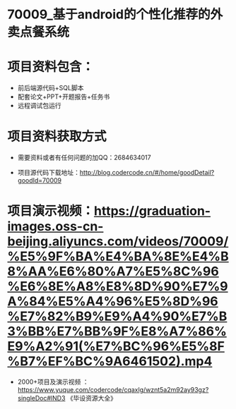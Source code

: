  #  70009_基于android的个性化推荐的外卖点餐系统
 
 #  项目资料包含：
 *  前后端源代码+SQL脚本
 *  配套论文+PPT+开题报告+任务书
 *  远程调试包运行

 #  项目资料获取方式
 *  需要资料或者有任何问题的加QQ：2684634017

 *  项目源代码下载地址：http://blog.codercode.cn/#/home/goodDetail?goodId=70009
   
 #  项目演示视频：https://graduation-images.oss-cn-beijing.aliyuncs.com/videos/70009/%E5%9F%BA%E4%BA%8E%E4%B8%AA%E6%80%A7%E5%8C%96%E6%8E%A8%E8%8D%90%E7%9A%84%E5%A4%96%E5%8D%96%E7%82%B9%E9%A4%90%E7%B3%BB%E7%BB%9F%E8%A7%86%E9%A2%91(%E7%BC%96%E5%8F%B7%EF%BC%9A6461502).mp4
          
 *  2000+项目及演示视频 ：https://www.yuque.com/codercode/cqaxlg/wznt5a2m92ay93gz?singleDoc#lND3 《毕设资源大全》
   
